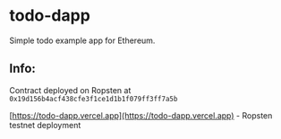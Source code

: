 # todo-dapp

Simple todo example app for Ethereum.

## Info:

Contract deployed on Ropsten at `0x19d156b4acf438cfe3f1ce1d1b1f079ff3ff7a5b`

[https://todo-dapp.vercel.app](https://todo-dapp.vercel.app) - Ropsten testnet deployment
